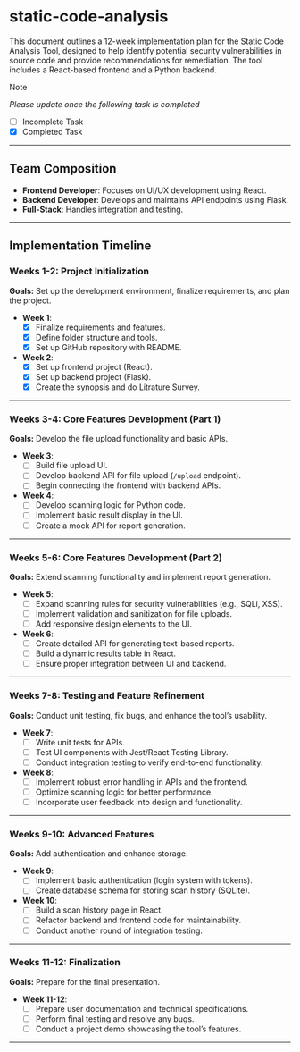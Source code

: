 # static-code-analysis

This document outlines a 12-week implementation plan for the Static Code Analysis Tool, designed to help identify potential security vulnerabilities in source code and provide recommendations for remediation. The tool includes a React-based frontend and a Python backend.

>[!NOTE]
>*Please update once the following task is completed*
>- [ ] Incomplete Task
>- [x] Completed Task

---

## Team Composition
- **Frontend Developer**: Focuses on UI/UX development using React.
- **Backend Developer**: Develops and maintains API endpoints using Flask.
- **Full-Stack**: Handles integration and testing.

---

## Implementation Timeline

### **Weeks 1-2: Project Initialization**
**Goals:** Set up the development environment, finalize requirements, and plan the project.

- **Week 1**:
  - [x] Finalize requirements and features.
  - [x] Define folder structure and tools.
  - [x] Set up GitHub repository with README.

- **Week 2**:
  - [x] Set up frontend project (React).
  - [x] Set up backend project (Flask).
  - [x] Create the synopsis and do Litrature Survey.

---

### **Weeks 3-4: Core Features Development (Part 1)**
**Goals:** Develop the file upload functionality and basic APIs.

- **Week 3**:
  - [ ] Build file upload UI.
  - [ ] Develop backend API for file upload (`/upload` endpoint).
  - [ ] Begin connecting the frontend with backend APIs.

- **Week 4**:
  - [ ] Develop scanning logic for Python code.
  - [ ] Implement basic result display in the UI.
  - [ ] Create a mock API for report generation.

---

### **Weeks 5-6: Core Features Development (Part 2)**
**Goals:** Extend scanning functionality and implement report generation.

- **Week 5**:
  - [ ] Expand scanning rules for security vulnerabilities (e.g., SQLi, XSS).
  - [ ] Implement validation and sanitization for file uploads.
  - [ ] Add responsive design elements to the UI.

- **Week 6**:
  - [ ] Create detailed API for generating text-based reports.
  - [ ] Build a dynamic results table in React.
  - [ ] Ensure proper integration between UI and backend.

---

### **Weeks 7-8: Testing and Feature Refinement**
**Goals:** Conduct unit testing, fix bugs, and enhance the tool’s usability.

- **Week 7**:
  - [ ] Write unit tests for APIs.
  - [ ] Test UI components with Jest/React Testing Library.
  - [ ] Conduct integration testing to verify end-to-end functionality.

- **Week 8**:
  - [ ] Implement robust error handling in APIs and the frontend.
  - [ ] Optimize scanning logic for better performance.
  - [ ] Incorporate user feedback into design and functionality.

---

### **Weeks 9-10: Advanced Features**
**Goals:** Add authentication and enhance storage.

- **Week 9**:
  - [ ] Implement basic authentication (login system with tokens).
  - [ ] Create database schema for storing scan history (SQLite).

- **Week 10**:
  - [ ] Build a scan history page in React.
  - [ ] Refactor backend and frontend code for maintainability.
  - [ ] Conduct another round of integration testing.

---

### **Weeks 11-12: Finalization**
**Goals:** Prepare for the final presentation.

- **Week 11-12**:
  - [ ] Prepare user documentation and technical specifications.
  - [ ] Perform final testing and resolve any bugs.
  - [ ] Conduct a project demo showcasing the tool’s features.

---
